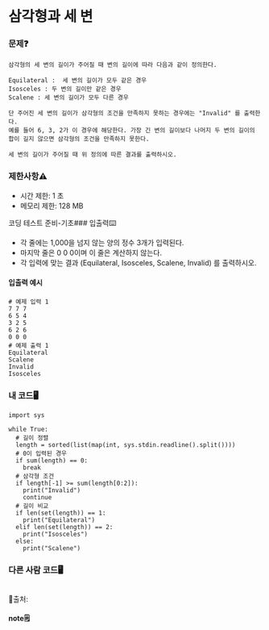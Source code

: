 # 삼각형과 세 변

### 문제❓
```
삼각형의 세 변의 길이가 주어질 때 변의 길이에 따라 다음과 같이 정의한다.

Equilateral :  세 변의 길이가 모두 같은 경우
Isosceles : 두 변의 길이만 같은 경우
Scalene : 세 변의 길이가 모두 다른 경우

단 주어진 세 변의 길이가 삼각형의 조건을 만족하지 못하는 경우에는 "Invalid" 를 출력한다. 
예를 들어 6, 3, 2가 이 경우에 해당한다. 가장 긴 변의 길이보다 나머지 두 변의 길이의 합이 길지 않으면 삼각형의 조건을 만족하지 못한다.

세 변의 길이가 주어질 때 위 정의에 따른 결과를 출력하시오.
```

### 제한사항⚠️
* 시간 제한: 1 초
* 메모리 제한: 128 MB

코딩 테스트 준비-기초### 입출력⌨️
* 각 줄에는 1,000을 넘지 않는 양의 정수 3개가 입력된다. 
* 마지막 줄은 0 0 0이며 이 줄은 계산하지 않는다.
* 각 입력에 맞는 결과 (Equilateral, Isosceles, Scalene, Invalid) 를 출력하시오.

#### 입출력 예시
```
# 예제 입력 1 
7 7 7
6 5 4
3 2 5
6 2 6
0 0 0
# 예제 출력 1 
Equilateral
Scalene
Invalid
Isosceles
```

### 내 코드🖥️
```
import sys

while True:
  # 길이 정렬
  length = sorted(list(map(int, sys.stdin.readline().split())))
  # 0이 입력된 경우
  if sum(length) == 0:
    break
  # 삼각형 조건
  if length[-1] >= sum(length[0:2]):
    print("Invalid")
    continue
  # 길이 비교
  if len(set(length)) == 1:
    print("Equilateral")
  elif len(set(length)) == 2:
    print("Isosceles")
  else:
    print("Scalene")
```


### 다른 사람 코드🖥️
```

```
🔗출처: 

#### note🗒️
> 

